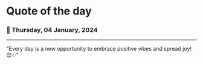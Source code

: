 
# Quote of the day
### 📅 Thursday, 04 January, 2024
------
"Every day is a new opportunity to embrace positive vibes and spread joy! 😊✨"
